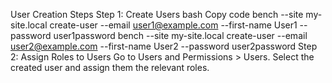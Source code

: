 User Creation Steps
Step 1: Create Users
bash
Copy code
bench --site my-site.local create-user --email user1@example.com --first-name User1 --password user1password
bench --site my-site.local create-user --email user2@example.com --first-name User2 --password user2password
Step 2: Assign Roles to Users
Go to Users and Permissions > Users.
Select the created user and assign them the relevant roles.
